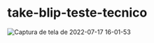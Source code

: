 # take-blip-teste-tecnico
![Captura de tela de 2022-07-17 16-01-53](https://user-images.githubusercontent.com/87549523/179420947-bd3e8314-e43b-486c-ba93-71583f789b27.png)
